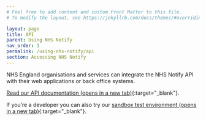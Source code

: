 ```yaml
---
# Feel free to add content and custom Front Matter to this file.
# To modify the layout, see https://jekyllrb.com/docs/themes/#overriding-theme-defaults

layout: page
title: API
parent: Using NHS Notify
nav_order: 1
permalink: /using-nhs-notify/api
section: Accessing NHS Notify
---
```


NHS England organisations and services can integrate the NHS Notify API with their web applications or back office systems.

[Read our API documentation (opens in a new tab)](https://digital.nhs.uk/developer/api-catalogue/nhs-notify){:target="\_blank"}.

If you’re a developer you can also try our [sandbox test environment (opens in a new tab)](https://digital.nhs.uk/developer/api-catalogue/nhs-notify#overview--environments-and-testing){:target="\_blank"}.
